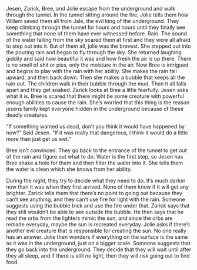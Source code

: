 Jesen, Zarick, Bree, and Jolie escape from the underground and walk through the tunnel. In the tunnel sitting around the fire, Jolie tells them how Willem saved them all from Jale, the evil king of the underground. They keep climbing through the tunnel for hours and hours until they finally see something that none of them have ever witnessed before. Rain. The sound of the water falling from the sky scared them at first and they were all afraid to step out into it. But of them all, jolie was the bravest. She stepped out into the pouring rain and began to fly through the sky. She returned laughing giddily and said how beautiful it was and how fresh the air is up there. There is no smell of shit or piss, only the moisture in the air.
Now Bree is intrigued and begins to play with the rain with her ability. She makes the rain fall upward, and then back down. Then she makes a bubble that keeps all the rain out. The children walk in their bubble through the mud. Then it all falls apart and they get soaked.
Zarick looks at Bree a little fearfully.
Jesen asks what it is.
Bree is scared that there might be some creature with powerful enough abilities to cause the rain. She’s worried that this thing is the reason jesens family kept everyone hidden in the underground because of these deadly creatures.

“If something wanted us dead, don’t you think it would have happened by now?” Said Jesen. “If it was really that dangerous, I think it would do a little more than just get us wet.”

Bree isn’t convinced.
They go back to the entrance of the tunnel to get out of the rain and figure out what to do.
Water is the first step, so Jesen has Bree shake a hole for them and then filter the water into it. She tells them the water is clean which she knows from her ability.

During the night, they try to decide what they need to do.
It’s much darker now than it was when they first arrived. None of them know if it will get any brighter.
Zarick tells them that there’s no point to going out because they can’t see anything, and they can’t use fire for light with the rain.
Someone suggests using the bubble trick and use the fire under that.
Zarick says that they still wouldn’t be able to see outside the bubble.
He then says that he read the orbs from the lighters mimic the sun, and since the orbs are remade everyday, maybe the sun is recreated everyday.
Jolie asks if there’s another evil creature that is responsible for creating the sun. No one really has an answer.
Jolie then wonders if everything on the surface is the same as it was in the underground, just on a bigger scale.
Someone suggests that they go back into the underground.
They decide that they will wait until after they all sleep, and if there is still no light, then they will risk going out to find food.
